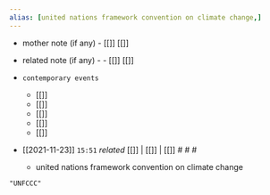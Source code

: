 ```yaml
---
alias: [united nations framework convention on climate change,]
---
```

- mother note (if any)
		- [[]] [[]]
- related note (if any) -
		- [[]] [[]]
- `contemporary events`
	- [[]]
	- [[]]
	- [[]]
	- [[]]
	- [[]]

- [[2021-11-23]]  `15:51` _related_ [[]] | [[]] | [[]] # # #
	- united nations framework convention on climate change

```query
"UNFCCC"
```